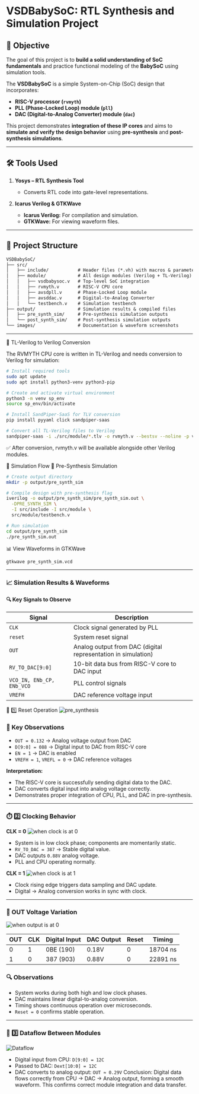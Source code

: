 # VSDBabySoC: RTL Synthesis and Simulation Project

## 🎯 Objective
The goal of this project is to **build a solid understanding of SoC fundamentals** and practice functional modeling of the **BabySoC** using simulation tools.  

The **VSDBabySoC** is a simple System-on-Chip (SoC) design that incorporates:  

- **RISC-V processor (`rvmyth`)**  
- **PLL (Phase-Locked Loop) module (`pll`)**  
- **DAC (Digital-to-Analog Converter) module (`dac`)**  

This project demonstrates **integration of these IP cores** and aims to **simulate and verify the design behavior** using **pre-synthesis** and **post-synthesis simulations**.

---

## 🛠️ Tools Used

1. **Yosys – RTL Synthesis Tool**  
   - Converts RTL code into gate-level representations.

2. **Icarus Verilog & GTKWave**  
   - **Icarus Verilog:** For compilation and simulation.  
   - **GTKWave:** For viewing waveform files.

---

## 📂 Project Structure

```txt
VSDBabySoC/
├── src/
│   ├── include/           # Header files (*.vh) with macros & parameters
│   ├── module/            # All design modules (Verilog + TL-Verilog)
│   │   ├── vsdbabysoc.v   # Top-level SoC integration
│   │   ├── rvmyth.v       # RISC-V CPU core
│   │   ├── avsdpll.v      # Phase-Locked Loop module
│   │   ├── avsddac.v      # Digital-to-Analog Converter
│   │   └── testbench.v    # Simulation testbench
├── output/                # Simulation results & compiled files
│   ├── pre_synth_sim/     # Pre-synthesis simulation outputs
│   └── post_synth_sim/    # Post-synthesis simulation outputs
└── images/                # Documentation & waveform screenshots
```
---
🔧 TL-Verilog to Verilog Conversion

The RVMYTH CPU core is written in TL-Verilog and needs conversion to Verilog for simulation:
```bash
# Install required tools
sudo apt update
sudo apt install python3-venv python3-pip

# Create and activate virtual environment
python3 -m venv sp_env
source sp_env/bin/activate

# Install SandPiper-SaaS for TLV conversion
pip install pyyaml click sandpiper-saas

# Convert all TL-Verilog files to Verilog
sandpiper-saas -i ./src/module/*.tlv -o rvmyth.v --bestsv --noline -p verilog --outdir ./src/module/
```
✅ After conversion, rvmyth.v will be available alongside other Verilog modules.

🧪 Simulation Flow
🔹 Pre-Synthesis Simulation
```bash
# Create output directory
mkdir -p output/pre_synth_sim

# Compile design with pre-synthesis flag
iverilog -o output/pre_synth_sim/pre_synth_sim.out \
  -DPRE_SYNTH_SIM \
  -I src/include -I src/module \
  src/module/testbench.v

# Run simulation
cd output/pre_synth_sim
./pre_synth_sim.out
```
📊 View Waveforms in GTKWave
```bash
gtkwave pre_synth_sim.vcd
```
---
### 📈 Simulation Results & Waveforms

#### 🔍 Key Signals to Observe

| Signal                  | Description                                      |
|-------------------------|--------------------------------------------------|
| `CLK`                   | Clock signal generated by PLL                    |
| `reset`                 | System reset signal                              |
| `OUT`                   | Analog output from DAC (digital representation in simulation) |
| `RV_TO_DAC[9:0]`        | 10-bit data bus from RISC-V core to DAC input   |
| `VCO_IN, ENb_CP, ENb_VCO` | PLL control signals                            |
| `VREFH`                 | DAC reference voltage input                      |

🧩 1️⃣ Reset Operation
![pre_synthesis](./images/pre_synth_baby_soc.png)
### 🧩 Key Observations

- `OUT = 0.132` → Analog voltage output from DAC  
- `D[9:0] = 088` → Digital input to DAC from RISC-V core  
- `EN = 1` → DAC is enabled  
- `VREFH = 1`, `VREFL = 0` → DAC reference voltages  

**Interpretation:**  
- The RISC-V core is successfully sending digital data to the DAC.  
- DAC converts digital input into analog voltage correctly.  
- Demonstrates proper integration of CPU, PLL, and DAC in pre-synthesis.
---
### ⏱️ 2️⃣ Clocking Behavior

**CLK = 0**
![when clock is at 0 ](./images/when_clk_0.png)
- System is in low clock phase; components are momentarily static.  
- `RV_TO_DAC = 387` → Stable digital value.  
- DAC outputs `0.88V` analog voltage.  
- PLL and CPU operating normally.  

**CLK = 1**
![when clock is at 1 ](./images/when_clk_1.png)
- Clock rising edge triggers data sampling and DAC update.  
- Digital → Analog conversion works in sync with clock.  
---

### 🔄 OUT Voltage Variation
![when output is at 0 ](./images/when_out_0.png)

| OUT | CLK | Digital Input | DAC Output | Reset | Timing     |
|-----|-----|---------------|------------|-------|-----------|
| 0   | 1   | 0BE (190)     | 0.18V      | 0     | 18704 ns  |
| 1   | 0   | 387 (903)     | 0.88V      | 0     | 22891 ns  |

### 🔍 Observations

- System works during both high and low clock phases.  
- DAC maintains linear digital-to-analog conversion.  
- Timing shows continuous operation over microseconds.  
- `Reset = 0` confirms stable operation.
---
### 🔁 3️⃣ Dataflow Between Modules 
![Dataflow ](./images/step_babysoc_pre.png)

- Digital input from CPU: `D[9:0] = 12C`  
- Passed to DAC: `Dext[10:0] = 12C`  
- DAC converts to analog output: `OUT ≈ 0.29V`
Conclusion:
Digital data flows correctly from CPU → DAC → Analog output, forming a smooth waveform. This confirms correct module integration and data transfer.
